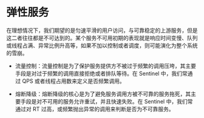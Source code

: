 # 弹性服务

在理想情况下，我们期望的是匀速平滑的用户访问，与可靠稳定的上游服务，但是这二者往往都是不可达到的。某个服务不可用初期的表现就是响应时间变慢、队列或线程占满、异常比例升高等，如果不加以控制或者调度，则可能演化为整个系统的雪崩。

- 流量控制：流量控制是为了保护服务提供方不被过于频繁的调用压垮，其主要手段是对过于频繁的调用直接拒绝或者排队等待。在 Sentinel 中，我们常通过 QPS 或者线程占用数来定义是否频繁调用。

- 熔断降级：熔断降级的核心是为了避免服务调用方被不可靠的服务拖死，其主要手段是对不可用的服务允许重试，并且快速失败。在 Sentinel 中，我们常通过对 RT 过高，或频繁抛出异常的调用来判断是否为不可靠服务。
